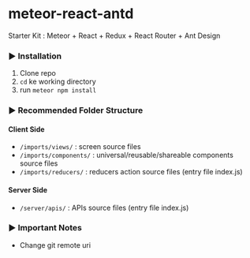 # meteor-react-antd
Starter Kit : Meteor + React + Redux + React Router + Ant Design

### ▶️ Installation
1. Clone repo
2. ```cd``` ke working directory
3. run ```meteor npm install ```

### ▶️ Recommended Folder Structure

#### Client Side
* ```/imports/views/``` : screen source files
* ```/imports/components/``` : universal/reusable/shareable components source files
* ```/imports/reducers/``` : reducers action source files (entry file index.js)

#### Server Side
* ```/server/apis/``` : APIs source files (entry file index.js)

### ▶️ Important Notes
* Change git remote uri

